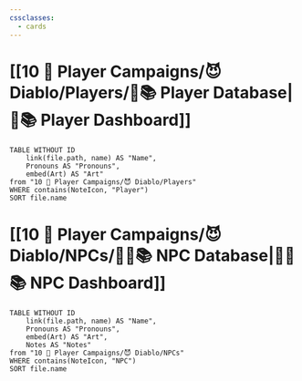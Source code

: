 ```yaml
---
cssclasses:
  - cards
---
```


# [[10 🧙 Player Campaigns/😈 Diablo/Players/🧙📚 Player Database|🧙📚 Player Dashboard]]
```dataview
TABLE WITHOUT ID 
	link(file.path, name) AS "Name", 
	Pronouns AS "Pronouns",
	embed(Art) AS "Art"
from "10 🧙 Player Campaigns/😈 Diablo/Players"
WHERE contains(NoteIcon, "Player")
SORT file.name
```

# [[10 🧙 Player Campaigns/😈 Diablo/NPCs/👨‍🌾📚 NPC Database|👨‍🌾📚 NPC Dashboard]]
```dataview
TABLE WITHOUT ID 
	link(file.path, name) AS "Name", 
	Pronouns AS "Pronouns",
	embed(Art) AS "Art",
	Notes AS "Notes"
from "10 🧙 Player Campaigns/😈 Diablo/NPCs"
WHERE contains(NoteIcon, "NPC")
SORT file.name
```

